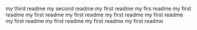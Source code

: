 my third readme
my second readme
my first readme
my firs readme
my first readme
my first readme
my first readme
my first readme
my first readme
my first readme
my first readme
my first readme
my first readme
